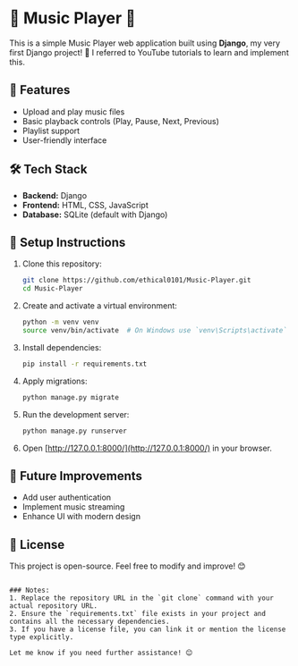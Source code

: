# 🎵 Music Player 🎵  

This is a simple Music Player web application built using **Django**, my very first Django project! 🎉 I referred to YouTube tutorials to learn and implement this.  

## 🚀 Features  
- Upload and play music files  
- Basic playback controls (Play, Pause, Next, Previous)  
- Playlist support  
- User-friendly interface  

## 🛠️ Tech Stack  
- **Backend:** Django  
- **Frontend:** HTML, CSS, JavaScript  
- **Database:** SQLite (default with Django)  

## 📌 Setup Instructions  
1. Clone this repository:  
   ```sh
   git clone https://github.com/ethical0101/Music-Player.git
   cd Music-Player

   ```

2. Create and activate a virtual environment:  
   ```sh
   python -m venv venv
   source venv/bin/activate  # On Windows use `venv\Scripts\activate`
   ```

3. Install dependencies:  
   ```sh
   pip install -r requirements.txt
   ```

4. Apply migrations:  
   ```sh
   python manage.py migrate
   ```

5. Run the development server:  
   ```sh
   python manage.py runserver
   ```

6. Open [http://127.0.0.1:8000/](http://127.0.0.1:8000/) in your browser.  

## 🎯 Future Improvements  
- Add user authentication  
- Implement music streaming  
- Enhance UI with modern design  

## 📜 License  
This project is open-source. Feel free to modify and improve! 😊  
```

### Notes:
1. Replace the repository URL in the `git clone` command with your actual repository URL.
2. Ensure the `requirements.txt` file exists in your project and contains all the necessary dependencies.
3. If you have a license file, you can link it or mention the license type explicitly.

Let me know if you need further assistance! 😊
